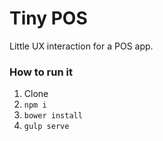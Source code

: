 # Tiny POS
Little UX interaction for a POS app.

### How to run it
1. Clone
2. ```npm i```
3. ```bower install```
4. ```gulp serve```